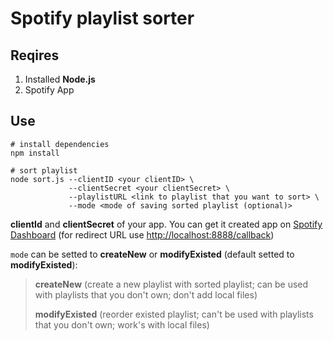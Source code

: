 # Spotify playlist sorter

## Reqires
1. Installed **Node.js**
2. Spotify App

## Use
```shell
# install dependencies
npm install

# sort playlist
node sort.js --clientID <your clientID> \
             --clientSecret <your clientSecret> \
             --playlistURL <link to playlist that you want to sort> \
             --mode <mode of saving sorted playlist (optional)>
```

**clientId** and **clientSecret** of your app. You can get it created app on [Spotify Dashboard](https://developer.spotify.com/dashboard) (for redirect URL use <http://localhost:8888/callback>)

`mode` can be setted to **createNew** or **modifyExisted** (default setted to **modifyExisted**):

> **createNew** (create a new playlist with sorted playlist; can be used with playlists that you don't own; don't add local files)
>
> **modifyExisted** (reorder existed playlist; can't be used with playlists that you don't own; work's with local files)

